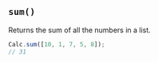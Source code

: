 ## `sum()`

Returns the sum of all the numbers in a list.

```javascript
Calc.sum([10, 1, 7, 5, 8]);
// 31
```

